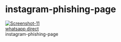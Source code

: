 # instagram-phishing-page
<a href="https://ibb.co/6BzV70b"><img src="https://i.ibb.co/PQK3vG4/Screenshot-11.png" alt="Screenshot-11" border="0"></a><br /><a target='_blank' href='https://imgbb.com/'>whatsapp direct</a><br />
instagram-phishing-page
